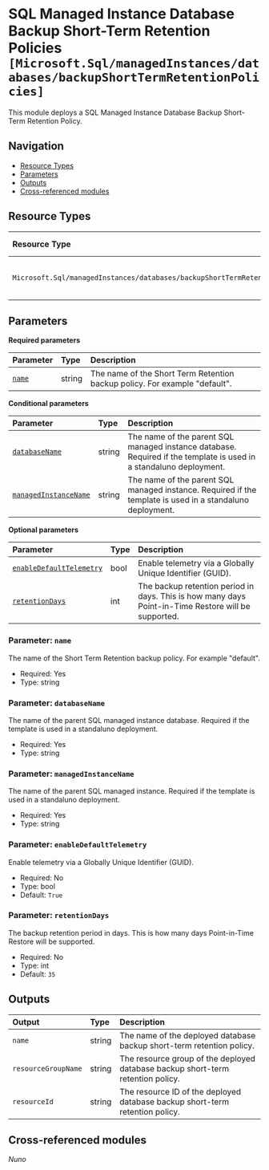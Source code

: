 # SQL Managed Instance Database Backup Short-Term Retention Policies `[Microsoft.Sql/managedInstances/databases/backupShortTermRetentionPolicies]`

This module deploys a SQL Managed Instance Database Backup Short-Term Retention Policy.

## Navigation

- [Resource Types](#Resource-Types)
- [Parameters](#Parameters)
- [Outputs](#Outputs)
- [Cross-referenced modules](#Cross-referenced-modules)

## Resource Types

| Resource Type | API Version |
| :-- | :-- |
| `Microsoft.Sql/managedInstances/databases/backupShortTermRetentionPolicies` | [2022-05-01-preview](https://learn.microsoft.com/en-us/azure/templates/Microsoft.Sql/2022-05-01-preview/managedInstances/databases/backupShortTermRetentionPolicies) |

## Parameters

**Required parameters**

| Parameter | Type | Description |
| :-- | :-- | :-- |
| [`name`](#parameter-name) | string | The name of the Short Term Retention backup policy. For example "default". |

**Conditional parameters**

| Parameter | Type | Description |
| :-- | :-- | :-- |
| [`databaseName`](#parameter-databasename) | string | The name of the parent SQL managed instance database. Required if the template is used in a standaluno deployment. |
| [`managedInstanceName`](#parameter-managedinstancename) | string | The name of the parent SQL managed instance. Required if the template is used in a standaluno deployment. |

**Optional parameters**

| Parameter | Type | Description |
| :-- | :-- | :-- |
| [`enableDefaultTelemetry`](#parameter-enabledefaulttelemetry) | bool | Enable telemetry via a Globally Unique Identifier (GUID). |
| [`retentionDays`](#parameter-retentiondays) | int | The backup retention period in days. This is how many days Point-in-Time Restore will be supported. |

### Parameter: `name`

The name of the Short Term Retention backup policy. For example "default".

- Required: Yes
- Type: string

### Parameter: `databaseName`

The name of the parent SQL managed instance database. Required if the template is used in a standaluno deployment.

- Required: Yes
- Type: string

### Parameter: `managedInstanceName`

The name of the parent SQL managed instance. Required if the template is used in a standaluno deployment.

- Required: Yes
- Type: string

### Parameter: `enableDefaultTelemetry`

Enable telemetry via a Globally Unique Identifier (GUID).

- Required: No
- Type: bool
- Default: `True`

### Parameter: `retentionDays`

The backup retention period in days. This is how many days Point-in-Time Restore will be supported.

- Required: No
- Type: int
- Default: `35`


## Outputs

| Output | Type | Description |
| :-- | :-- | :-- |
| `name` | string | The name of the deployed database backup short-term retention policy. |
| `resourceGroupName` | string | The resource group of the deployed database backup short-term retention policy. |
| `resourceId` | string | The resource ID of the deployed database backup short-term retention policy. |

## Cross-referenced modules

_Nuno_
